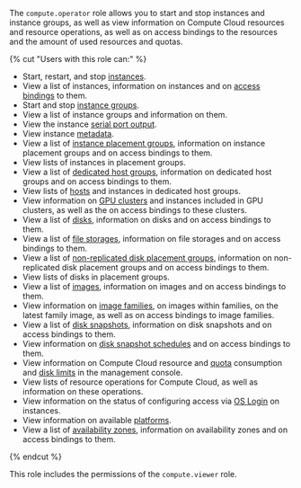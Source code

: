 The `compute.operator` role allows you to start and stop instances and instance groups, as well as view information on Compute Cloud resources and resource operations, as well as on access bindings to the resources and the amount of used resources and quotas.

{% cut "Users with this role can:" %}

* Start, restart, and stop [instances](../../compute/concepts/vm.md).
* View a list of instances, information on instances and on [access bindings](../../iam/concepts/access-control/index.md#access-bindings) to them.
* Start and stop [instance groups](../../compute/concepts/instance-groups/index.md).
* View a list of instance groups and information on them.
* View the instance [serial port output](../../compute/operations/vm-info/get-serial-port-output.md).
* View instance [metadata](../../compute/concepts/vm-metadata.md).
* View a list of [instance placement groups](../../compute/concepts/placement-groups.md), information on instance placement groups and on access bindings to them.
* View lists of instances in placement groups.
* View a list of [dedicated host groups](../../compute/concepts/dedicated-host.md#host-group-size), information on dedicated host groups and on access bindings to them.
* View lists of [hosts](../../compute/concepts/dedicated-host.md) and instances in dedicated host groups.
* View information on [GPU clusters](../../compute/concepts/gpus.md#gpu-clusters) and instances included in GPU clusters, as well as the on access bindings to these clusters.
* View a list of [disks](../../compute/concepts/disk.md), information on disks and on access bindings to them.
* View a list of [file storages](../../compute/concepts/filesystem.md), information on file storages and on access bindings to them.
* View a list of [non-replicated disk placement groups](../../compute/concepts/disk-placement-group.md), information on non-replicated disk placement groups and on access bindings to them.
* View lists of disks in placement groups.
* View a list of [images](../../compute/concepts/image.md), information on images and on access bindings to them.
* View information on [image families](../../compute/concepts/image.md#family), on images within families, on the latest family image, as well as on access bindings to image families.
* View a list of [disk snapshots](../../compute/concepts/snapshot.md), information on disk snapshots and on access bindings to them.
* View information on [disk snapshot schedules](../../compute/concepts/snapshot-schedule.md) and on access bindings to them.
* View information on Compute Cloud resource and [quota](../../compute/concepts/limits.md#compute-quotas) consumption and [disk limits](../../compute/concepts/limits.md#compute-limits-disks) in the management console.
* View lists of resource operations for Compute Cloud, as well as information on these operations.
* View information on the status of configuring access via [OS Login](../../organization/concepts/os-login.md) on instances.
* View information on available [platforms](../../compute/concepts/vm-platforms.md).
* View a list of [availability zones](../../overview/concepts/geo-scope.md), information on availability zones and on access bindings to them.

{% endcut %}

This role includes the permissions of the `compute.viewer` role.